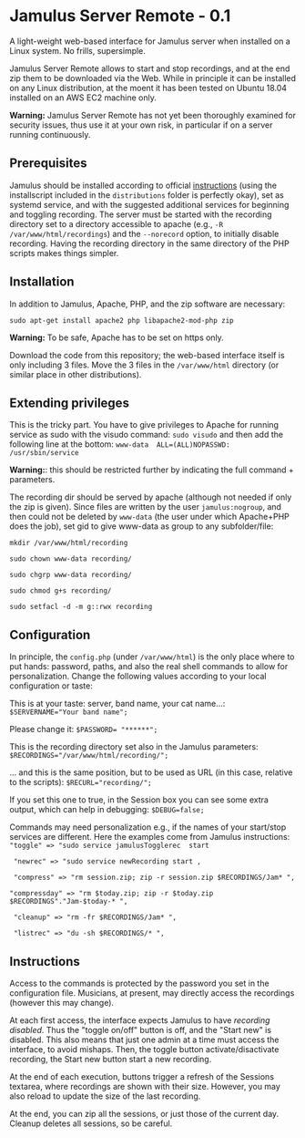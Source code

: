 # Jamulus Server Remote - 0.1
A light-weight web-based interface for Jamulus server when installed on a Linux system. No frills, supersimple.

Jamulus Server Remote allows to start and stop recordings, and at the end zip them to be downloaded via the Web. While in principle it can be installed on any Linux distribution, at the moent it has been tested on Ubuntu 18.04 installed on an AWS EC2 machine only. 

**Warning:** Jamulus Server Remote has not yet been thoroughly examined for security issues, thus use it at your own risk, in particular if on a server running continuously.  

## Prerequisites
Jamulus should be installed according to official [instructions](https://jamulus.io/wiki/Server-Linux) (using the installscript included in the `distributions` folder is perfectly okay), set as systemd service, and with the suggested additional services for beginning and toggling recording. 
The server must be started with the recording directory set to a directory accessible to apache (e.g., `-R /var/www/html/recordings`) and the `--norecord` option, to initially disable recording. Having the recording directory in the same directory of the PHP scripts makes things simpler.

## Installation
In addition to Jamulus, Apache, PHP, and the zip software are necessary:

`sudo apt-get install apache2 php libapache2-mod-php zip`

**Warning:** To be safe, Apache has to be set on https only. 

Download the code from this repository; the web-based interface itself is only including 3 files. Move the 3 files in the `/var/www/html` directory (or similar place in other distributions). 

## Extending privileges
This is the tricky part. You have to give privileges to Apache for running service as sudo with the visudo command:
`sudo visudo`
and then add the following line at the bottom:
`www-data  ALL=(ALL)NOPASSWD: /usr/sbin/service`

**Warning:**: this should be restricted further by indicating the full command + parameters.

The recording dir should be served by apache (although not needed if only the zip is given).
Since files are written by the user `jamulus:nogroup`, and then could not be deleted by `www-data` (the user under which Apache+PHP does the job), set gid to give www-data as group to any subfolder/file: 

`mkdir /var/www/html/recording`

`sudo chown www-data recording/`

`sudo chgrp www-data recording/`

`sudo chmod g+s recording/`

`sudo setfacl -d -m g::rwx recording`

## Configuration 

In principle, the `config.php` (under `/var/www/html`) is the only place where to put hands: password, paths, and also the real shell commands to allow for personalization. Change the following values according to your local configuration or taste:

This is at your taste: server, band name, your cat name...:
`$SERVERNAME="Your band name";`

Please change it:
`$PASSWORD= "******";`

This is the recording directory set also in the Jamulus parameters:
`$RECORDINGS="/var/www/html/recording/";`

... and this is the same position, but to be used as URL (in this case, relative to the scripts):
`$RECURL="recording/";`

If you set this one to true, in the Session box you can see some extra output, which can help in debugging:
`$DEBUG=false;`

Commands may need personalization e.g., if the names of your start/stop services are different. Here the examples come from Jamulus instructions:
` "toggle" => "sudo service jamulusTogglerec  start `

` "newrec" => "sudo service newRecording start ,`

` "compress" => "rm session.zip; zip -r session.zip $RECORDINGS/Jam* ",`

` "compressday" => "rm $today.zip; zip -r $today.zip $RECORDINGS"."Jam-$today-* ", `

` "cleanup" => "rm -fr $RECORDINGS/Jam* ",`

` "listrec" => "du -sh $RECORDINGS/* ",`

## Instructions
Access to the commands is protected by the password you set in the configuration file. Musicians, at present, may directly access the recordings (however this may change).

At each first access, the interface expects Jamulus to have *recording disabled*. Thus the "toggle on/off" button is off, and the "Start new" is disabled. This also means that just one admin at a time must access the interface, to avoid mishaps. Then, the toggle button activate/disactivate recording, the Start new button start a new recording. 

At the end of each execution, buttons trigger a refresh of the Sessions textarea, where recordings are shown with their size. However, you may also reload to update the size of the last recording. 

At the end, you can zip all the sessions, or just those of the current day. Cleanup deletes all sessions, so be careful. 




